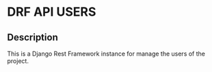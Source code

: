 # DRF API USERS
## Description
This is a Django Rest Framework instance for manage the users of the project.